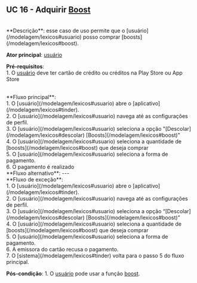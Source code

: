 ## UC 16 - Adquirir [Boost](/modelagem/lexicos#boost)
<br />
**Descrição**: esse caso de uso permite que o [usuário](/modelagem/lexicos#usuario) posso comprar [boosts](/modelagem/lexicos#boost).
<br />

**Ator principal**: [usuário](/modelagem/lexicos#usuario)
<br />

**Pré-requisitos**:
<br /> 1. O [usuário](/modelagem/lexicos#usuario) deve ter cartão de crédito ou créditos na Play Store ou App Store

<br />
**Fluxo principal**:
<br /> 1. O [usuário](/modelagem/lexicos#usuario) abre o [aplicativo](/modelagem/lexicos#tinder).
<br /> 2. O [usuário](/modelagem/lexicos#usuario) navega até as configurações de perfil.
<br /> 3. O [usuário](/modelagem/lexicos#usuario) seleciona a opção "[Descolar](/modelagem/lexicos#descolar) [Boosts](/modelagem/lexicos#boost)"
<br /> 4. O [usuário](/modelagem/lexicos#usuario) seleciona a quantidade de [boosts](/modelagem/lexicos#boost) que deseja comprar
<br /> 5. O [usuário](/modelagem/lexicos#usuario) seleciona a forma de pagamento.
<br /> 6. O pagamento é realizado

<br />
**Fluxo alternativo**: ---

<br />
**Fluxo de exceção**:
<br /> 1. O [usuário](/modelagem/lexicos#usuario) abre o [aplicativo](/modelagem/lexicos#tinder).
<br /> 2. O [usuário](/modelagem/lexicos#usuario) navega até as configurações de perfil.
<br /> 3. O [usuário](/modelagem/lexicos#usuario) seleciona a opção “[Descolar](/modelagem/lexicos#descolar) [Boosts](/modelagem/lexicos#boost)”
<br /> 4. O [usuário](/modelagem/lexicos#usuario) seleciona a quantidade de [boosts](/modelagem/lexicos#boost) que deseja comprar
<br /> 5. O [usuário](/modelagem/lexicos#usuario) seleciona a forma de pagamento.
<br /> 6. A emissora do cartão recusa o pagamento.
<br /> 7. O [sistema](/modelagem/lexicos#tinder) volta para o passo 5 do fluxo principal.


**Pós-condição**: 1. O [usuário](/modelagem/lexicos#usuario) pode usar a função [boost](/modelagem/lexicos#boost).

